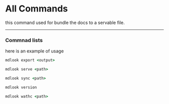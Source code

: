 <!--
{
	"nav_order": 4,
    "nav_title": "Commands"
}
-->

# All Commands

this command used for bundle the docs to a servable file.

---

### Commnad lists

here is an example of usage

```bat
mdlook export <output>
```

```bat
mdlook serve <path>
```

```bat
mdlook sync <path>
```

```bat
mdlook version
```

```bat
mdlook wathc <path>
```
